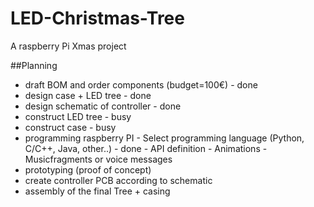 # LED-Christmas-Tree
A raspberry Pi Xmas project

##Planning
- draft BOM and order components (budget=100€) - done
- design case + LED tree - done
- design schematic of controller - done
- construct LED tree - busy
- construct case - busy
- programming raspberry PI
            - Select programming language (Python, C/C++, Java, other..) - done
            - API definition
            - Animations
            - Musicfragments or voice messages
- prototyping (proof of concept)
- create controller PCB according to schematic
- assembly of the final Tree + casing
